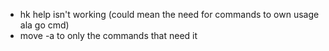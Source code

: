 * hk help <command> isn't working (could mean the need for commands to own usage ala go cmd)
* move -a to only the commands that need it
